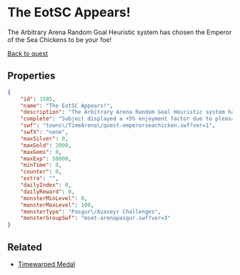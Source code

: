# The EotSC Appears!

The Arbitrary Arena Random Goal Heuristic system has chosen the Emperor of the Sea Chickens to be your foe!

[Back to quest](../quests.md)

## Properties

```json
{
    "id": 1585,
    "name": "The EotSC Appears!",
    "description": "The Arbitrary Arena Random Goal Heuristic system has chosen the Emperor of the Sea Chickens to be your foe!",
    "complete": "Subject displayed a +5% enjoyment factor due to pleasant surroundings.",
    "swf": "towns\/TimeArena\/quest-emperorseachicken.swf?ver=1",
    "swfX": "none",
    "maxSilver": 0,
    "maxGold": 2000,
    "maxGems": 0,
    "maxExp": 50000,
    "minTime": 0,
    "counter": 0,
    "extra": "",
    "dailyIndex": 0,
    "dailyReward": 0,
    "monsterMinLevel": 0,
    "monsterMaxLevel": 100,
    "monsterType": "Pasgur\/Azaveyr Challenges",
    "monsterGroupSwf": "mset-arenapasgur.swf?ver=3"
}
```

## Related

- [Timewarped Medal](../items/18514-timewarped-medal.md)

